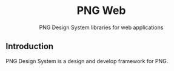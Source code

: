 <h1 align="center">PNG Web</h1>

<p align="center">PNG Design System libraries for web applications</p>

## Introduction

PNG Design System is a design and develop framework for PNG.